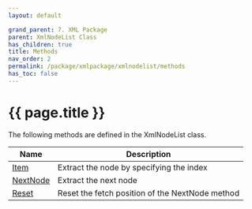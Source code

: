 ```yaml
---
layout: default

grand_parent: 7. XML Package
parent: XmlNodeList Class
has_children: true
title: Methods
nav_order: 2
permalink: /package/xmlpackage/xmlnodelist/methods
has_toc: false
---
```

# {{ page.title }}

The following methods are defined in the XmlNodeList class.

|Name       |  Description |
|----------	|--------------|
|[Item](/package/xmlpackage/xmlnodelist/methods/item) |Extract the node by specifying the index|
|[NextNode](/package/xmlpackage/xmlnodelist/methods/nextnode) |Extract the next node|
|[Reset](/package/xmlpackage/xmlnodelist/methods/reset) |Reset the fetch position of the NextNode method|
